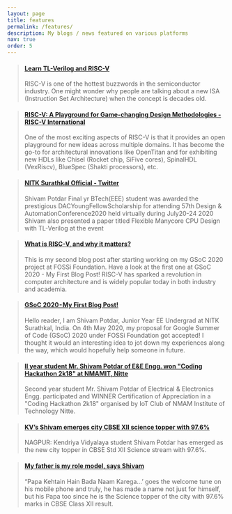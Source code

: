 ```yaml
---
layout: page
title: features
permalink: /features/
description: My blogs / news featured on various platforms
nav: true
order: 5
---
```


<blockquote class="embedly-card" data-card-controls='0'><h4><a href="https://www.vlsisystemdesign.com/learn-tl-verilog-and-risc-v/">Learn TL-Verilog and RISC-V</a></h4><p>RISC-V is one of the hottest buzzwords in the semiconductor industry. One might wonder why people are talking about a new ISA (Instruction Set Architecture) when the concept is decades old.</p></blockquote>


<blockquote class="embedly-card" data-card-controls='0'><h4><a href="https://riscv.org/blog/2020/09/risc-v-a-playground-for-game-changing-design-methodologies/">RISC-V: A Playground for Game-changing Design Methodologies - RISC-V International</a></h4><p>One of the most exciting aspects of RISC-V is that it provides an open playground for new ideas across multiple domains. It has become the go-to for architectural innovations like OpenTitan and for exhibiting new HDLs like Chisel (Rocket chip, SiFive cores), SpinalHDL (VexRiscv), BlueSpec (Shakti processors), etc.</p></blockquote>

<blockquote class="embedly-card" data-card-controls='0'><h4><a href="https://twitter.com/surathkal_nitk/status/1301378601162481665">NITK Surathkal Official - Twitter</a></h4><p>Shivam Potdar Final yr BTech(EEE) student was awarded the prestigious DACYoungFellowScholarship for attending 57th Design & AutomationConference2020 held virtually during July20-24 2020
Shivam also presented a paper titled Flexible Manycore CPU Design with TL-Verilog at the event</p></blockquote>

<blockquote class="embedly-card" data-card-controls='0'><h4><a href="https://medium.com/@shivampotdar99/what-is-risc-v-and-why-it-matters-dc49522ab06e">What is RISC-V, and why it matters?</a></h4><p>This is my second blog post after starting working on my GSoC 2020 project at FOSSi Foundation. Have a look at the first one at GSoC 2020 - My First Blog Post! RISC-V has sparked a revolution in computer architecture and is widely popular today in both industry and academia.</p></blockquote>

<blockquote class="embedly-card" data-card-controls='0'><h4><a href="https://medium.com/@shivampotdar99/gsoc-2020-my-first-blog-post-4ec7b0128426">GSoC 2020 - My First Blog Post!</a></h4><p>Hello reader, I am Shivam Potdar, Junior Year EE Undergrad at NITK Surathkal, India. On 4th May 2020, my proposal for Google Summer of Code (GSoC) 2020 under FOSSi Foundation got accepted! I thought it would an interesting idea to jot down my experiences along the way, which would hopefully help someone in future.</p></blockquote>

<blockquote class="embedly-card" data-card-controls='0'><h4><a href="https://old.nitk.ac.in/news-announcments-tenders/ii-year-student-mr-shivam-potdar-ee-engg-won-coding-hackathon-2k18-nmamit">II year student Mr. Shivam Potdar of E&E Engg. won "Coding Hackathon 2k18" at NMAMIT, Nitte
</a></h4><p>Second year student Mr. Shivam Potdar of  Electrical & Electronics Engg.  participated and WINNER Certification of Appreciation in a "Coding Hackathon 2k18" organised by IoT Club of NMAM Institute of Technology Nitte.</p></blockquote>

<blockquote class="embedly-card" data-card-controls='0'><h4><a href="https://timesofindia.indiatimes.com/city/nagpur/kvs-shivam-emerges-city-cbse-xii-science-topper-with-97-6/articleshow/58900586.cms">KV’s Shivam emerges city CBSE XII science topper with 97.6%</a></h4><p>NAGPUR: Kendriya Vidyalaya student Shivam Potdar has emerged as the new city topper in CBSE Std XII Science stream with 97.6%.</p></blockquote>

<blockquote class="embedly-card" data-card-controls='0'><h4><a href="https://sapost.blogspot.com/2017/05/my-father-is-my-role-model-says-shivam.html">My father is my role model, says Shivam</a></h4><p>“Papa Kehtain Hain Bada Naam Karega...’ goes the welcome tune on his mobile phone and truly, he has made a name not just for himself, but his Papa too since he is the Science topper of the city with 97.6% marks in CBSE Class XII result.</p></blockquote>


<script async src="//cdn.embedly.com/widgets/platform.js" charset="UTF-8"></script>
